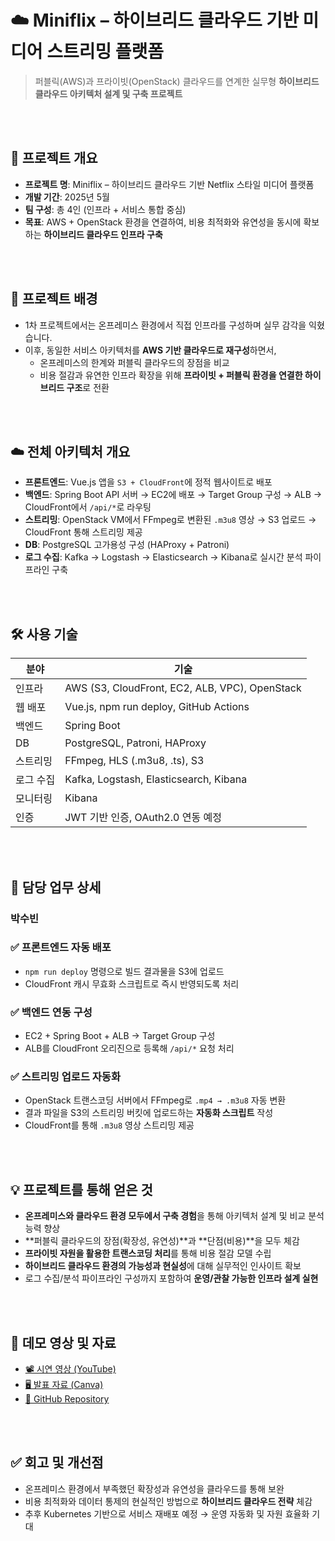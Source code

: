 # ☁️ Miniflix – 하이브리드 클라우드 기반 미디어 스트리밍 플랫폼

> 퍼블릭(AWS)과 프라이빗(OpenStack) 클라우드를 연계한 실무형 **하이브리드 클라우드 아키텍처 설계 및 구축 프로젝트**

<br>
<br>

## 📌 프로젝트 개요

- **프로젝트 명**: Miniflix – 하이브리드 클라우드 기반 Netflix 스타일 미디어 플랫폼
- **개발 기간**: 2025년 5월
- **팀 구성**: 총 4인 (인프라 + 서비스 통합 중심)
- **목표**: AWS + OpenStack 환경을 연결하여, 비용 최적화와 유연성을 동시에 확보하는 **하이브리드 클라우드 인프라 구축**

<br>
<br>

## 🧠 프로젝트 배경

- 1차 프로젝트에서는 온프레미스 환경에서 직접 인프라를 구성하며 실무 감각을 익혔습니다.
- 이후, 동일한 서비스 아키텍처를 **AWS 기반 클라우드로 재구성**하면서,
  - 온프레미스의 한계와 퍼블릭 클라우드의 장점을 비교
  - 비용 절감과 유연한 인프라 확장을 위해 **프라이빗 + 퍼블릭 환경을 연결한 하이브리드 구조**로 전환

<br>
<br>

## ☁️ 전체 아키텍처 개요

- **프론트엔드**: Vue.js 앱을 `S3 + CloudFront`에 정적 웹사이트로 배포
- **백엔드**: Spring Boot API 서버 → EC2에 배포 → Target Group 구성 → ALB → CloudFront에서 `/api/*`로 라우팅
- **스트리밍**: OpenStack VM에서 FFmpeg로 변환된 `.m3u8` 영상 → S3 업로드 → CloudFront 통해 스트리밍 제공
- **DB**: PostgreSQL 고가용성 구성 (HAProxy + Patroni)
- **로그 수집**: Kafka → Logstash → Elasticsearch → Kibana로 실시간 분석 파이프라인 구축

<br>
<br>

## 🛠 사용 기술

| 분야 | 기술 |
|------|------|
| 인프라 | AWS (S3, CloudFront, EC2, ALB, VPC), OpenStack |
| 웹 배포 | Vue.js, npm run deploy, GitHub Actions |
| 백엔드 | Spring Boot |
| DB | PostgreSQL, Patroni, HAProxy |
| 스트리밍 | FFmpeg, HLS (.m3u8, .ts), S3 |
| 로그 수집 | Kafka, Logstash, Elasticsearch, Kibana |
| 모니터링 | Kibana |
| 인증 | JWT 기반 인증, OAuth2.0 연동 예정 |

<br>
<br>

## 🔧 담당 업무 상세

### 박수빈

### ✅ 프론트엔드 자동 배포
- `npm run deploy` 명령으로 빌드 결과물을 S3에 업로드
- CloudFront 캐시 무효화 스크립트로 즉시 반영되도록 처리

### ✅ 백엔드 연동 구성
- EC2 + Spring Boot + ALB → Target Group 구성
- ALB를 CloudFront 오리진으로 등록해 `/api/*` 요청 처리

### ✅ 스트리밍 업로드 자동화
- OpenStack 트랜스코딩 서버에서 FFmpeg로 `.mp4 → .m3u8` 자동 변환
- 결과 파일을 S3의 스트리밍 버킷에 업로드하는 **자동화 스크립트** 작성
- CloudFront를 통해 `.m3u8` 영상 스트리밍 제공


<br>
<br>

## 💡 프로젝트를 통해 얻은 것

- **온프레미스와 클라우드 환경 모두에서 구축 경험**을 통해 아키텍처 설계 및 비교 분석 능력 향상
- **퍼블릭 클라우드의 장점(확장성, 유연성)**과 **단점(비용)**을 모두 체감
- **프라이빗 자원을 활용한 트랜스코딩 처리**를 통해 비용 절감 모델 수립
- **하이브리드 클라우드 환경의 가능성과 현실성**에 대해 실무적인 인사이트 확보
- 로그 수집/분석 파이프라인 구성까지 포함하여 **운영/관찰 가능한 인프라 설계 실현**

<br>
<br>

## 🎥 데모 영상 및 자료

- [📽️ 시연 영상 (YouTube)](https://www.youtube.com/watch?v=_oIZswled7s)
- [🖥️ 발표 자료 (Canva)](https://sulgasaeng.my.canva.site/miniflix)
- [📂 GitHub Repository](https://github.com/subin4420/project_infra/tree/main)

<br>
<br>

## ✅ 회고 및 개선점

- 온프레미스 환경에서 부족했던 확장성과 유연성을 클라우드를 통해 보완
- 비용 최적화와 데이터 통제의 현실적인 방법으로 **하이브리드 클라우드 전략** 체감
- 추후 Kubernetes 기반으로 서비스 재배포 예정 → 운영 자동화 및 자원 효율화 기대
